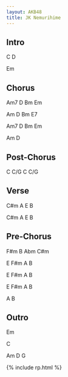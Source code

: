 ```yaml
---
layout: AKB48
title: JK Nemurihime
---
```

## Intro 
C D 

Em 

## Chorus 
Am7 D Bm Em 

Am D Bm E7 

Am7 D Bm Em 

Am D 

## Post-Chorus 
C C/G C C/G 

## Verse 
C#m A E B 

C#m A E B 

## Pre-Chorus 
F#m B Abm C#m 

E F#m A B 

E F#m A B 

E F#m A B 

A B 

## Outro 
Em 

C 

Am D G 

{% include rp.html %}
